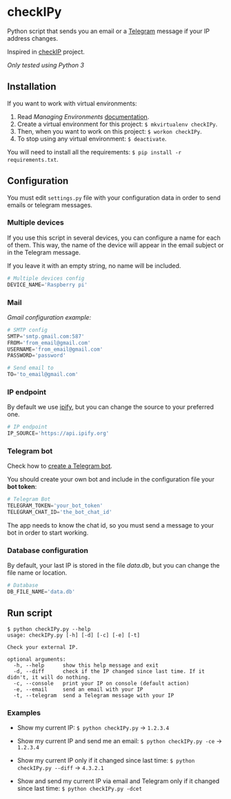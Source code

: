 # checkIPy
Python script that sends you an email or a [Telegram](https://telegram.org/) message if your IP address changes.

Inspired in [checkIP](https://github.com/gexplorer/checkIP) project.

*Only tested using Python 3*

## Installation
If you want to work with virtual environments:

1. Read *Managing Environments* [documentation](http://virtualenvwrapper.readthedocs.org/en/latest/command_ref.html).
2. Create a virtual environment for this project: `$ mkvirtualenv checkIPy`.
3. Then, when you want to work on this project: `$ workon checkIPy`.
4. To stop using any virtual environment: `$ deactivate`.

You will need to install all the requirements: `$ pip install -r requirements.txt`.

## Configuration
You must edit `settings.py` file with your configuration data in order to send emails or telegram messages.

### Multiple devices
If you use this script in several devices, you can configure a name for each of them. This way, the name of the device will appear in the email subject or in the Telegram message.

If you leave it with an empty string, no name will be included.
```python
# Multiple devices config
DEVICE_NAME='Raspberry pi'
```

### Mail
*Gmail configuration example:*
```python
# SMTP config
SMTP='smtp.gmail.com:587'
FROM='from_email@gmail.com'
USERNAME='from_email@gmail.com'
PASSWORD='password'

# Send email to
TO='to_email@gmail.com'
```

### IP endpoint
By default we use [ipify](https://api.ipify.org), but you can change the source to your preferred one.
```python
# IP endpoint
IP_SOURCE='https://api.ipify.org'
```

### Telegram bot
Check how to [create a Telegram bot](https://core.telegram.org/bots).

You should create your own bot and include in the configuration file your **bot token**:

```python
# Telegram Bot
TELEGRAM_TOKEN='your_bot_token'
TELEGRAM_CHAT_ID='the_bot_chat_id'
```

The app needs to know the chat id, so you must send a message to your bot in order to start working.

### Database configuration
By default, your last IP is stored in the file *data.db*, but you can change the file name or location.
```python
# Database
DB_FILE_NAME='data.db'
```

## Run script
```
$ python checkIPy.py --help
usage: checkIPy.py [-h] [-d] [-c] [-e] [-t]

Check your external IP.

optional arguments:
  -h, --help      show this help message and exit
  -d, --diff      check if the IP changed since last time. If it didn't, it will do nothing.
  -c, --console   print your IP on console (default action)
  -e, --email     send an email with your IP
  -t, --telegram  send a Telegram message with your IP
```

### Examples
* Show my current IP: `$ python checkIPy.py` -> `1.2.3.4`

* Show my current IP and send me an email: `$ python checkIPy.py -ce` -> `1.2.3.4`

* Show my current IP only if it changed since last time: `$ python checkIPy.py --diff` -> `4.3.2.1`

* Show and send my current IP via email and Telegram only if it changed since last time: `$ python checkIPy.py -dcet`
